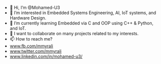 - 👋 Hi, I’m @Mohamed-U3
- 👀 I’m interested in Embedded Systems Engineering, AI, IoT systems, and Hardware Design.
- 🌱 I’m currently learning Embedded via C and OOP using C++ & Python, and IoT.
- 💞️ I want to collaborate on many projects related to my interests.
- 📫 How to reach me?
- www.fb.com/mmyrali
- www.twitter.com/mmyrali
- www.linkedin.com/in/mohamed-u3/

<!---
Mohamed-U3/Mohamed-U3 is a ✨ special ✨ repository because its `README.md` (this file) appears on your GitHub profile.
You can click the Preview link to take a look at your changes.
--->

